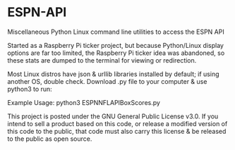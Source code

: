 # ESPN-API
Miscellaneous Python Linux command line utilities to access the ESPN API

Started as a Raspberry Pi ticker project, but because Python/Linux display options are far too limited, the Raspberry Pi ticker idea was abandoned, so these stats are dumped to the terminal for viewing or redirection.

Most Linux distros have json & urllib libraries installed by default; if using another OS, double check.
Download .py file to your computer & use python3 to run:

Example Usage: python3 ESPNNFLAPIBoxScores.py

This project is posted under the GNU General Public License v3.0. If you intend to sell a product based on this code, or release a modified version of this code to the public, that code must also carry this license & be released to the public as open source.
